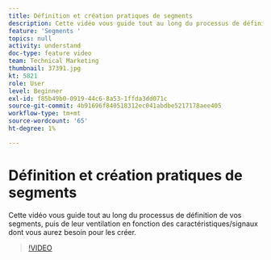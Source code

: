 ```yaml
---
title: Définition et création pratiques de segments
description: Cette vidéo vous guide tout au long du processus de définition de vos segments, puis de leur ventilation en fonction des caractéristiques/signaux dont vous aurez besoin pour les créer.
feature: 'Segments '
topics: null
activity: understand
doc-type: feature video
team: Technical Marketing
thumbnail: 37391.jpg
kt: 5821
role: User
level: Beginner
exl-id: f85b49b0-0919-44c6-8a53-1ffda3dd071c
source-git-commit: 4b91696f840518312ec041abdbe5217178aee405
workflow-type: tm+mt
source-wordcount: '65'
ht-degree: 1%

---
```


# Définition et création pratiques de segments

Cette vidéo vous guide tout au long du processus de définition de vos segments, puis de leur ventilation en fonction des caractéristiques/signaux dont vous aurez besoin pour les créer.

>[!VIDEO](https://video.tv.adobe.com/v/37391/?quality=12&learn=on)
